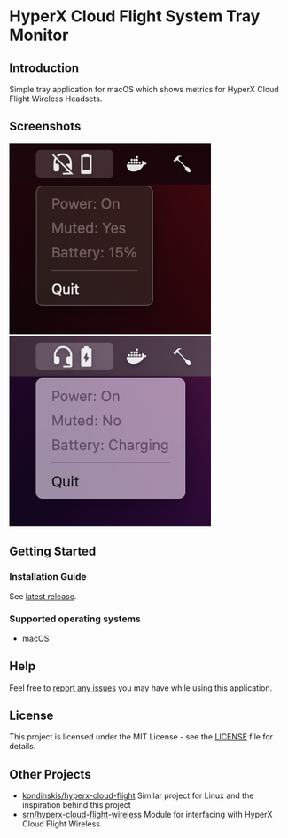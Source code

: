 # HyperX Cloud Flight System Tray Monitor

## Introduction

Simple tray application for macOS which shows metrics for HyperX Cloud Flight Wireless Headsets.

## Screenshots

<p>
    <img alt="HyperX Cloud Flight" src="images/screenshot_dark.png">
    <img alt="HyperX Cloud Flight" src="images/screenshot.png">
</p>

## Getting Started

### Installation Guide

See [latest release](https://github.com/DaPutzy/hyperx-cloud-flight-system-tray/releases/latest).

### Supported operating systems

* macOS

## Help

Feel free to [report any issues](https://github.com/DaPutzy/hyperx-cloud-flight-system-tray/issues) you may have while using this application.

## License

This project is licensed under the MIT License - see the [LICENSE](LICENSE) file for details.

## Other Projects

* [kondinskis/hyperx-cloud-flight](https://github.com/kondinskis/hyperx-cloud-flight) Similar project for Linux and the inspiration behind this project
* [srn/hyperx-cloud-flight-wireless](https://github.com/srn/hyperx-cloud-flight-wireless) Module for interfacing with HyperX Cloud Flight Wireless
